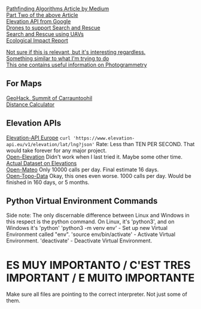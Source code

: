 [Pathfinding Algorithms Article by Medium](https://medium.com/@sampeach/how-to-use-pathfinding-algorithms-with-satellite-images-part-1-4faf429e091e)  
[Part Two of the above Article](https://medium.com/@sampeach/how-to-use-pathfinding-algorithms-with-satellite-images-part-2-77562d4a94f3)  
[Elevation API from Google](https://developers.google.com/maps/documentation/elevation/start)  
[Drones to support Search and Rescue](https://www.researchgate.net/publication/370695486_Drone_Swarms_to_Support_Search_and_Rescue_Operations_Opportunities_and_Challenges)  
[Search and Rescue using UAVs](https://www.sciencedirect.com/science/article/abs/pii/S095741742100378X)  
[Ecological Impact Report](https://www.tii.ie/media/yuzcxigv/waterville-bridge-reactive-maintenance-works-natura-impact-statement.pdf)

[Not sure if this is relevant, but it's interesting regardless.](https://www.technolynx.com/post/reinventing-pathfinding-with-ai-driven-navigation-systems)  
[Something similar to what I'm trying to do](https://www.technologyreview.com/2024/05/30/1092988/ai-directed-drones-could-help-find-lost-hikers-faster/)  
[This one contains useful information on Photogrammetry](https://ikarus3d.com/media/3d-blog/the-comprehensive-guide-to-aerial-photogrammetry/)

## For Maps
[GeoHack. Summit of Carrauntoohil](https://geohack.toolforge.org/geohack.php?pagename=Carrauntoohil&params=51.999445_N_9.742693_W_type:mountain_scale:100000)  
[Distance Calculator](https://latlongdata.com/distance-calculator/)

## Elevation APIs
[Elevation-API Europe](https://www.elevation-api.eu)
`curl 'https://www.elevation-api.eu/v1/elevation/lat/lng?json'`
Rate: Less than TEN PER SECOND. That would take forever for any major project.  
[Open-Elevation](https://www.open-elevation.com/) Didn't work when I last tried it. Maybe some other time.  
[Actual Dataset on Elevations](https://srtm.csi.cgiar.org/)  
[Open-Mateo](https://open-meteo.com/en/docs/elevation-api) Only 10000 calls per day. Final estimate 16 days.  
[Open-Topo-Data](https://www.opentopodata.org/) Okay, this ones even worse. 1000 calls per day. Would be finished in 160 days, or 5 months.

## Python Virtual Environment Commands
Side note: The only discernable difference between Linux and Windows in this respect is the python command. On Linux, it's 'python3', and on Windows it's 'python'
'python3 -m venv env' - Set up new Virtual Environment called "env".
'source env/bin/activate' - Activate Virtual Environment.
'deactivate' - Deactivate Virtual Environment.

# ES MUY IMPORTANTO / C'EST TRES IMPORTANT / E MUITO IMPORTANTE
Make sure all files are pointing to the correct interpreter. Not just some of them.